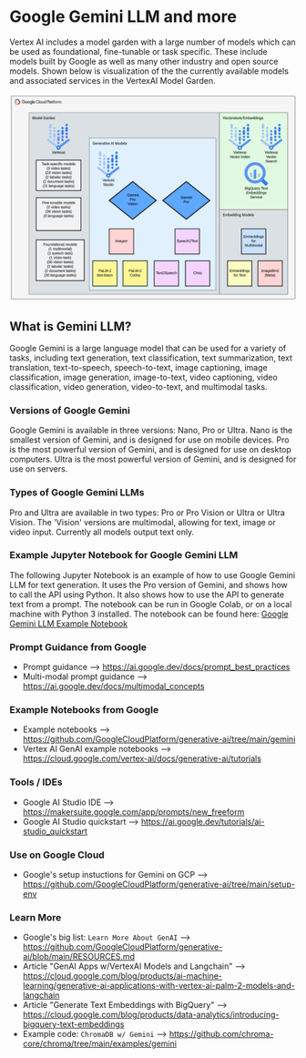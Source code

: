 # Google Gemini LLM and more

Vertex AI includes a model garden with a large number of models which can be used as foundational, fine-tunable or task specific.  These include models built by Google as well as many other industry and open source models. Shown below is visualization of the the currently available models and associated services in the VertexAI Model Garden.

<img src="https://github.com/lynnlangit/gcp-essentials/blob/master/6_AI-ML/images/model-garden.png" width=800>

## What is Gemini LLM?

Google Gemini is a large language model that can be used for a variety of tasks, including text generation, text classification, text summarization, text translation, text-to-speech, speech-to-text, image captioning, image classification, image generation, image-to-text, video captioning, video classification, video generation, video-to-text, and multimodal tasks.  

### Versions of Google Gemini

Google Gemini is available in three versions: Nano, Pro or Ultra. Nano is the smallest version of Gemini, and is designed for use on mobile devices. Pro is the most powerful version of Gemini, and is designed for use on desktop computers. Ultra is the most powerful version of Gemini, and is designed for use on servers.  

### Types of Google Gemini LLMs

Pro and Ultra are available in two types: Pro or Pro Vision or Ultra or Ultra Vision.  The 'Vision' versions are multimodal, allowing for text, image or video input.  Currently all models output text only.

### Example Jupyter Notebook for Google Gemini LLM

The following Jupyter Notebook is an example of how to use Google Gemini LLM for text generation.  It uses the Pro version of Gemini, and shows how to call the API using Python.  It also shows how to use the API to generate text from a prompt.  The notebook can be run in Google Colab, or on a local machine with Python 3 installed.  The notebook can be found here: [Google Gemini LLM Example Notebook](https://github.com/GoogleCloudPlatform/generative-ai/blob/main/gemini/getting-started/intro_gemini_python.ipynb)

### Prompt Guidance from Google

- Prompt guidance --> https://ai.google.dev/docs/prompt_best_practices
- Multi-modal prompt guidance --> https://ai.google.dev/docs/multimodal_concepts
  
### Example Notebooks from Google

- Example notebooks --> https://github.com/GoogleCloudPlatform/generative-ai/tree/main/gemini
- Vertex AI GenAI example notebooks --> https://cloud.google.com/vertex-ai/docs/generative-ai/tutorials

### Tools / IDEs

- Google AI Studio IDE --> https://makersuite.google.com/app/prompts/new_freeform 
- Google AI Studio quickstart --> https://ai.google.dev/tutorials/ai-studio_quickstart
  
### Use on Google Cloud

- Google's setup instuctions for Gemini on GCP --> https://github.com/GoogleCloudPlatform/generative-ai/tree/main/setup-env


### Learn More

- Google's big list: `Learn More About GenAI` --> https://github.com/GoogleCloudPlatform/generative-ai/blob/main/RESOURCES.md
- Article "GenAI Apps w/VertexAI Models and Langchain" --> https://cloud.google.com/blog/products/ai-machine-learning/generative-ai-applications-with-vertex-ai-palm-2-models-and-langchain
- Article "Generate Text Embeddings with BigQuery" --> https://cloud.google.com/blog/products/data-analytics/introducing-bigquery-text-embeddings
- Example code: `ChromaDB w/ Gemini` --> https://github.com/chroma-core/chroma/tree/main/examples/gemini
